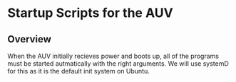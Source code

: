 # Startup Scripts for the AUV

## Overview
When the AUV initially recieves power and boots up, all of the programs must be started autmatically with the right arguments. We will use systemD for this as it is the default init system on Ubuntu.
